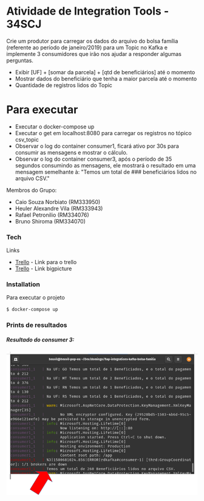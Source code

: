 # Atividade de Integration Tools - 34SCJ

Crie um produtor para carregar os dados do arquivo do bolsa família (referente ao período de janeiro/2019) para um Topic no Kafka e implemente 3 consumidores que irão nos ajudar a responder algumas perguntas.

  - Exibir [UF] + [somar da parcela] + [qtd de beneficiários] até o momento
  - Mostrar dados do beneficiário que tenha a maior parcela até o momento
  - Quantidade de registros lidos do Topic

# Para executar

  - Executar o docker-compose up
  - Executar o get em localhost:8080 para carregar os registros no tópico csv_topic
  - Observar o log do container consumer1, ficará ativo por 30s para consumir as mensagens e mostrar o cálculo.
  - Observar o log do container consumer3, após o período de 35 segundos consumindo as mensagens, ele mostrará o resultado em uma mensagem semelhante à: "Temos um total de ### beneficiários lidos no arquivo CSV."


Membros do Grupo:
  - Caio Souza Norbiato (RM333950)
  - Heuler Alexandre Vila (RM333943)
  - Rafael Petronilio (RM334076)
  - Bruno Shiroma (RM334070)


### Tech

Links

* [Trello](https://trello.com/b/r84eF4pp/trabalho-integra%C3%A7%C3%A3o) - Link para o trello
* [Trello](https://breakdance.github.io/breakdance/) - Link bigpicture


### Installation

Para executar o projeto

```sh
$ docker-compose up
```

### Prints de resultados
##### Resultado do consumer 3:
![picture](.img/resultadoConsumer3.png)
 
